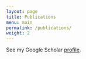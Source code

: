 ```yaml
---
layout: page
title: Publications
menu: main
permalink: /publications/
weight: 2
---
```


See my Google Scholar [profile](https://scholar.google.com/citations?user=zEB7niMAAAAJ&hl=en).
